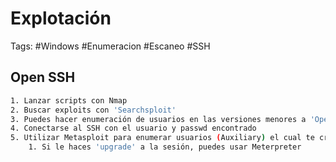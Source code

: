 # Explotación  

Tags: #Windows #Enumeracion #Escaneo #SSH 

## Open SSH

```bash 
1. Lanzar scripts con Nmap 
2. Buscar exploits con 'Searchsploit'
3. Puedes hacer enumeración de usuarios en las versiones menores a 'OpenSSH 7.7' con Hydra 
4. Conectarse al SSH con el usuario y passwd encontrado 
5. Utilizar Metasploit para enumerar usuarios (Auxiliary) el cual te crea una sesión con Shell
	1. Si le haces 'upgrade' a la sesión, puedes usar Meterpreter 
```
